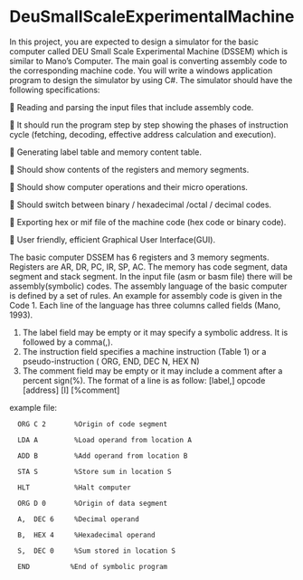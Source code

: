 # DeuSmallScaleExperimentalMachine

  In this project, you are expected to design a simulator for the basic computer called DEU Small Scale Experimental Machine (DSSEM) which is similar to Mano’s Computer. The main goal is converting assembly code to the corresponding machine code. You will write a windows application program to design the simulator by using C#. The simulator should have the following specifications:

   Reading and parsing the input files that include assembly code.
  
   It should run the program step by step showing the phases of instruction cycle (fetching, decoding, effective address calculation and execution).
  
   Generating label table and memory content table.
  
   Should show contents of the registers and memory segments.
  
   Should show computer operations and their micro operations.
  
   Should switch between binary / hexadecimal /octal / decimal codes.
  
   Exporting hex or mif file of the machine code (hex code or binary code).
  
   User friendly, efficient Graphical User Interface(GUI).
  
  The basic computer DSSEM has 6 registers and 3 memory segments. Registers are AR, DR, PC, IR, SP, AC. The memory has code segment, data segment and stack segment.
  In the input file (asm or basm file) there will be assembly(symbolic) codes. The assembly language of the basic computer is defined by a set of rules. An example for assembly code is given in the Code 1. Each line of the language has three columns called fields (Mano, 1993).
  
  1. The label field may be empty or it may specify a symbolic address. It is followed by a comma(,).
  2. The instruction field specifies a machine instruction (Table 1) or a pseudo-instruction ( ORG, END, DEC N, HEX N)
  3. The comment field may be empty or it may include a comment after a percent sign(%).
  The format of a line is as follow:
  [label,] opcode [address] [I] [%comment]
  
  
  example file: 
  
      ORG C 2       %Origin of code segment 
      
      LDA A         %Load operand from location A 
      
      ADD B         %Add operand from location B 
      
      STA S         %Store sum in location S 
      
      HLT           %Halt computer 
      
      ORG D 0       %Origin of data segment  
      
      A,  DEC 6     %Decimal operand  
  
      B,  HEX 4     %Hexadecimal operand  
  
      S,  DEC 0     %Sum stored in location S 
  
      END          %End of symbolic program
      
